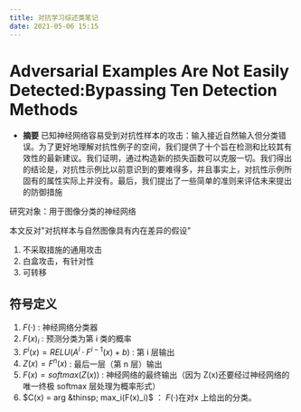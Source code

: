 ```yaml
---
title: 对抗学习综述类笔记
date: 2021-05-06 15:15
---
```


# Adversarial Examples Are Not Easily Detected:Bypassing Ten Detection Methods
- **摘要** 已知神经网络容易受到对抗性样本的攻击：输入接近自然输入但分类错误。为了更好地理解对抗性例子的空间，我们提供了十个旨在检测和比较其有效性的最新建议。我们证明，通过构造新的损失函数可以克服一切。我们得出的结论是，对抗性示例比以前意识到的要难得多，并且事实上，对抗性示例所固有的属性实际上并没有。最后，我们提出了一些简单的准则来评估未来提出的防御措施

研究对象：用于图像分类的神经网络

本文反对"对抗样本与自然图像具有内在差异的假设"

1. 不采取措施的通用攻击
2. 白盒攻击，有针对性
3. 可转移

## 符号定义
1. $F(·)$ : 神经网络分类器
2. ${F(x)}_i$  : 预测分类为第 i 类的概率
3. $F^i(x) = RELU(A^i·F^{i-1}(x) + b)$ : 第 i 层输出
4. $Z(x) = F^n(x)$ : 最后一层（第 n 层）输出
5. $F(x) = softmax(Z(x))$ : 神经网络的最终输出（因为 Z(x)还要经过神经网络的唯一终极 softmax 层处理为概率形式）
6. $C(x) = arg &thinsp; max_i(F(x)_i)$ ： $F(·)$在对x 上给出的分类。

